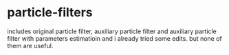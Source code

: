 # particle-filters
includes original particle filter, auxiliary particle filter and auxiliary particle filter with parameters estimatioin
and i already tried some edits. but none of them are useful.
